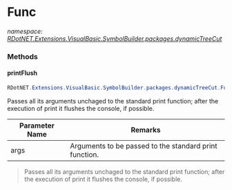 ﻿# Func
_namespace: [RDotNET.Extensions.VisualBasic.SymbolBuilder.packages.dynamicTreeCut](./index.md)_





### Methods

#### printFlush
```csharp
RDotNET.Extensions.VisualBasic.SymbolBuilder.packages.dynamicTreeCut.Func.printFlush(System.Object[])
```
Passes all its arguments unchaged to the standard print function; after the execution of print it flushes the console, if possible.

|Parameter Name|Remarks|
|--------------|-------|
|args|Arguments to be passed to the standard print function.|

> 
>  Passes all its arguments unchaged to the standard print function; after the execution of print it flushes the console, if possible.
>  


